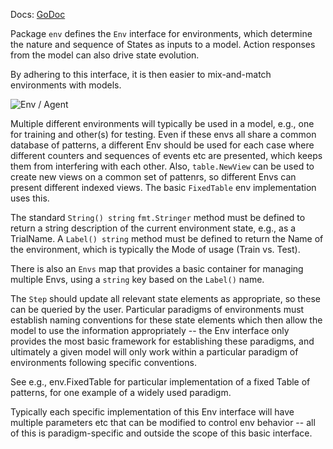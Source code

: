 Docs: [GoDoc](https://pkg.go.dev/github.com/emer/emergent/env)

Package `env` defines the `Env` interface for environments, which determine the nature and sequence of States as inputs to a model. Action responses from the model can also drive state evolution.

By adhering to this interface, it is then easier to mix-and-match environments with models.

![Env / Agent](agent_env_interface.png?raw=true "Logical interface between the agent and the environment: the Environment supplies State to the Agent, and receives Actions from the Agent.")

Multiple different environments will typically be used in a model, e.g., one for training and other(s) for testing. Even if these envs all share a common database of patterns, a different Env should be used for each case where different counters and sequences of events etc are presented, which keeps them from interfering with each other. Also, `table.NewView` can be used to create new views on a common set of pattenrs, so different Envs can present different indexed views. The basic `FixedTable` env implementation uses this.

The standard `String() string` `fmt.Stringer` method must be defined to return a string description of the current environment state, e.g., as a TrialName. A `Label() string` method must be defined to return the Name of the environment, which is typically the Mode of usage (Train vs. Test).

There is also an `Envs` map that provides a basic container for managing multiple Envs, using a `string` key based on the `Label()` name.

The `Step` should update all relevant state elements as appropriate, so these can be queried by the user. Particular paradigms of environments must establish naming conventions for these state elements which then allow the model to use the information appropriately -- the Env interface only provides the most basic framework for establishing these paradigms, and ultimately a given model will only work within a particular paradigm of environments following specific conventions.

See e.g., env.FixedTable for particular implementation of a fixed Table of patterns, for one example of a widely used paradigm.

Typically each specific implementation of this Env interface will have multiple parameters etc that can be modified to control env behavior -- all of this is paradigm-specific and outside the scope of this basic interface.

